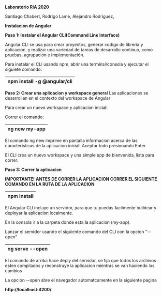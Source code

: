 **Laboratorio RIA 2020**

Santiago Chabert,
Rodrigo Lame,
Alejandro Rodriguez,

**Instalacion de Angular**

**Paso 1: Instalar el Angular CLI(Command Line Interface)**

Angular CLI se usa para crear proyectos, generar codigo de libreria y aplicacion, y realizar una variedad de tareas de desarrollo continuo, como pruebas, agrupación e implementación.

Para instalar el CLI usando npm, abrir una terminal/consola y ejecutar el siguiete comando:

| npm install -g @angular/cli | 
| ------ |



**Paso 2: Crear una aplicacion y workspace general**
Las aplicaciones se desarrollan en el contexto del workspace de Angular

Para crear un nuevo workspace y aplicacion inicial:

Correr el comando:


| ng new my-app |
| ------ |

El comando ng new imprime en pantalla informacion acerca de las caracteristicas de la aplicacion inicial. Aceptar todo presionando Enter.

El CLI crea un nuevo workspace y una simple app de bienvenida, lista para correr.

**Paso 3: Correr la aplicacion**

**IMPORTANTE!** 
**ANTES DE CORRER LA APLICACION CORRER EL SIGUIENTE COMANDO EN LA RUTA DE LA APLICACION**

| npm install |
| ------ |

El Angular CLI incluye un servidor, para que tu puedas facilmente buildear y deployar la aplicacion localmente.

En la consola ir a la carpeta donde esta la aplicacion (my-app).

Lanzar el servidor usando el siguiente comando del CLI con la opcion "--open" 

| ng serve --open |
| ------ |

El comando de arriba hace deply del servidor, se fija que todos los archivos esten compilados y reconstruye la aplicacion mientras se van haciendo los cambios

La opcion --open abre el navegador automatcamente en la siguiente pagina 

**http://localhost:4200/**


